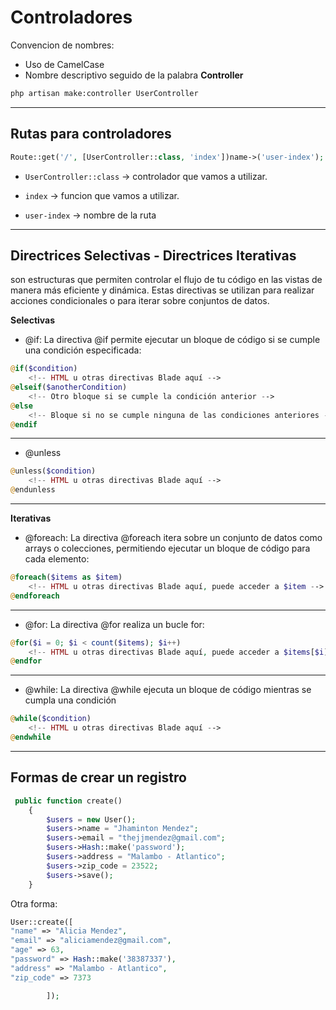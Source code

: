 # Controladores

Convencion de nombres:

- Uso de CamelCase
- Nombre descriptivo seguido de la palabra **Controller**

```bash
php artisan make:controller UserController
```

---

## Rutas para controladores

```php
Route::get('/', [UserController::class, 'index'])name->('user-index');
```

- `UserController::class` -> controlador que vamos a utilizar.

- `index` -> funcion que vamos a utilizar.

- `user-index` -> nombre de la ruta

---

## Directrices Selectivas - Directrices Iterativas

son estructuras que permiten controlar el flujo de tu código en las vistas de manera más eficiente y dinámica. Estas directivas se utilizan para realizar acciones condicionales o para iterar sobre conjuntos de datos.

**Selectivas**

- @if: La directiva @if permite ejecutar un bloque de código si se cumple una condición especificada:

```php
@if($condition)
    <!-- HTML u otras directivas Blade aquí -->
@elseif($anotherCondition)
    <!-- Otro bloque si se cumple la condición anterior -->
@else
    <!-- Bloque si no se cumple ninguna de las condiciones anteriores -->
@endif
```

---

- @unless

```php
@unless($condition)
    <!-- HTML u otras directivas Blade aquí -->
@endunless
```

---

**Iterativas**

- @foreach: La directiva @foreach itera sobre un conjunto de datos como arrays o colecciones, permitiendo ejecutar un bloque de código para cada elemento:

```php
@foreach($items as $item)
    <!-- HTML u otras directivas Blade aquí, puede acceder a $item -->
@endforeach
```

---

- @for: La directiva @for realiza un bucle for:

```php
@for($i = 0; $i < count($items); $i++)
    <!-- HTML u otras directivas Blade aquí, puede acceder a $items[$i] -->
@endfor
```

---

- @while: La directiva @while ejecuta un bloque de código mientras se cumpla una condición

```php
@while($condition)
    <!-- HTML u otras directivas Blade aquí -->
@endwhile
```

---

## Formas de crear un registro

```php
 public function create()
    {
        $users = new User();
        $users->name = "Jhaminton Mendez";
        $users->email = "thejjmendez@gmail.com";
        $users->Hash::make('password');
        $users->address = "Malambo - Atlantico";
        $users->zip_code = 23522;
        $users->save();
    }
```

Otra forma:

```php
User::create([
"name" => "Alicia Mendez",
"email" => "aliciamendez@gmail.com",
"age" => 63,
"password" => Hash::make('38387337'),
"address" => "Malambo - Atlantico",
"zip_code" => 7373

        ]);
```
